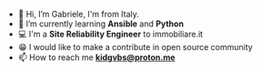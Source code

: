 - 👋 Hi, I’m Gabriele, I'm from Italy.
- 🌱 I’m currently learning **Ansible** and **Python**
- 💻 I'm a **Site Reliability Engineer** to immobiliare.it
- 😁 I would like to make a contribute in open source community
- 📫 How to reach me **kidgvbs@proton.me**

<!---
kidgvbs/kidgvbs is a ✨ special ✨ repository because its `README.md` (this file) appears on your GitHub profile.
You can click the Preview link to take a look at your changes.
--->
